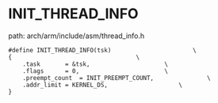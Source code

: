 INIT_THREAD_INFO
========================================

path: arch/arm/include/asm/thread_info.h
```
#define INIT_THREAD_INFO(tsk)						\
{									\
	.task		= &tsk,						\
	.flags		= 0,						\
	.preempt_count	= INIT_PREEMPT_COUNT,				\
	.addr_limit	= KERNEL_DS,					\
}
```